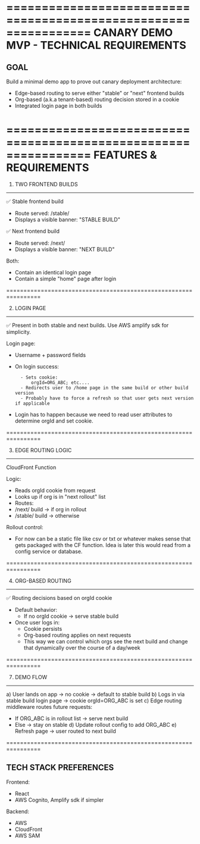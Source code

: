 ================================================================
CANARY DEMO MVP - TECHNICAL REQUIREMENTS
================================================================

GOAL
----
Build a minimal demo app to prove out canary deployment architecture:

- Edge-based routing to serve either "stable" or "next" frontend builds
- Org-based (a.k.a tenant-based) routing decision stored in a cookie
- Integrated login page in both builds

================================================================
FEATURES & REQUIREMENTS
================================================================

1. TWO FRONTEND BUILDS
----------------------

✅ Stable frontend build
- Route served: /stable/
- Displays a visible banner:
"STABLE BUILD"

✅ Next frontend build
- Route served: /next/
- Displays a visible banner:
"NEXT BUILD"

Both:
- Contain an identical login page
- Contain a simple "home" page after login

================================================================

2. LOGIN PAGE
-------------

✅ Present in both stable and next builds. Use AWS amplify sdk for simplicity.

Login page:
- Username + password fields 
- On login success:

        - Sets cookie:
            orgId=ORG_ABC; etc....
        - Redirects user to /home page in the same build or other build version
        - Probably have to force a refresh so that user gets next version if applicable

- Login has to happen because we need to read user attributes to determine orgId and set cookie.

================================================================

3. EDGE ROUTING LOGIC
----------------------------------

CloudFront Function

Logic:
- Reads orgId cookie from request
- Looks up if org is in "next rollout" list
- Routes:
- /next/ build → if org in rollout
- /stable/ build → otherwise

Rollout control:
- For now can be a static file like csv or txt or whatever makes sense that gets packaged with the CF function. Idea is later this would read from a config service or database.

================================================================

4. ORG-BASED ROUTING
--------------------

✅ Routing decisions based on orgId cookie

- Default behavior:
    - If no orgId cookie → serve stable build
- Once user logs in:
    - Cookie persists
    - Org-based routing applies on next requests
    - This way we can control which orgs see the next build and change that dynamically over the course of a day/week

================================================================

7. DEMO FLOW
------------

a) User lands on app → no cookie → default to stable build
b) Logs in via stable build login page
→ cookie orgId=ORG_ABC is set
c) Edge routing middleware routes future requests:
- If ORG_ABC is in rollout list → serve next build
- Else → stay on stable
d) Update rollout config to add ORG_ABC
e) Refresh page → user routed to next build

================================================================

TECH STACK PREFERENCES
----------------------

Frontend:
- React
- AWS Cognito, Amplify sdk if simpler

Backend:
- AWS
- CloudFront  
- AWS SAM
